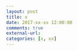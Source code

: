 ```yaml
---
layout: post
title: x
date: 2017-xx-xx 12:00:00
comments: true
external-url:
categories: [x, xx]
---
```


